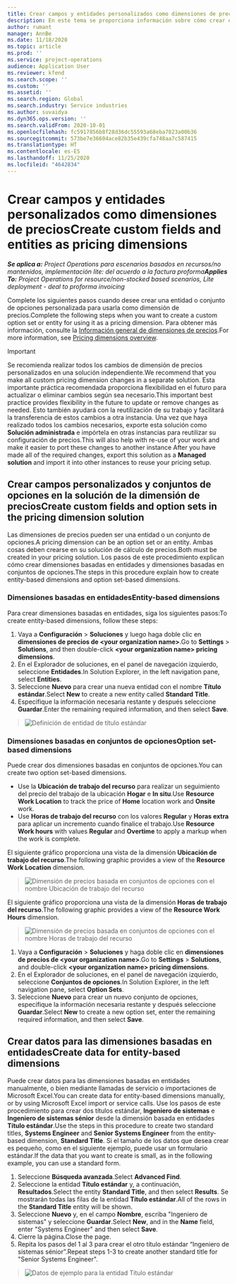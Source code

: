 ```yaml
---
title: Crear campos y entidades personalizados como dimensiones de precios
description: En este tema se proporciona información sobre cómo crear entidades o conjuntos de opciones personalizados.
author: rumant
manager: AnnBe
ms.date: 11/18/2020
ms.topic: article
ms.prod: ''
ms.service: project-operations
audience: Application User
ms.reviewer: kfend
ms.search.scope: ''
ms.custom: ''
ms.assetid: ''
ms.search.region: Global
ms.search.industry: Service industries
ms.author: suvaidya
ms.dyn365.ops.version: ''
ms.search.validFrom: 2020-10-01
ms.openlocfilehash: fc5917856b8f28d36dc55593a68eba7823a00b36
ms.sourcegitcommit: 573be7e36604ace82b35e439cfa748aa7c587415
ms.translationtype: HT
ms.contentlocale: es-ES
ms.lasthandoff: 11/25/2020
ms.locfileid: "4642834"
---
```

# <a name="create-custom-fields-and-entities-as-pricing-dimensions"></a><span data-ttu-id="9eaf8-103">Crear campos y entidades personalizados como dimensiones de precios</span><span class="sxs-lookup"><span data-stu-id="9eaf8-103">Create custom fields and entities as pricing dimensions</span></span>

<span data-ttu-id="9eaf8-104">_**Se aplica a:** Project Operations para escenarios basados en recursos/no mantenidos, implementación lite: del acuerdo a la factura proforma_</span><span class="sxs-lookup"><span data-stu-id="9eaf8-104">_**Applies To:** Project Operations for resource/non-stocked based scenarios, Lite deployment - deal to proforma invoicing_</span></span>

<span data-ttu-id="9eaf8-105">Complete los siguientes pasos cuando desee crear una entidad o conjunto de opciones personalizada para usarla como dimensión de precios.</span><span class="sxs-lookup"><span data-stu-id="9eaf8-105">Complete the following steps when you want to create a custom option set or entity for using it as a pricing dimension.</span></span> <span data-ttu-id="9eaf8-106">Para obtener más información, consulte la [Información general de dimensiones de precios](pricing-dimensions-overview.md).</span><span class="sxs-lookup"><span data-stu-id="9eaf8-106">For more information, see [Pricing dimensions overview](pricing-dimensions-overview.md).</span></span>  

> [!IMPORTANT]
> <span data-ttu-id="9eaf8-107">Se recomienda realizar todos los cambios de dimensión de precios personalizados en una solución independiente.</span><span class="sxs-lookup"><span data-stu-id="9eaf8-107">We recommend that you make all custom pricing dimension changes in a separate solution.</span></span> <span data-ttu-id="9eaf8-108">Esta importante práctica recomendada proporciona flexibilidad en el futuro para actualizar o eliminar cambios según sea necesario.</span><span class="sxs-lookup"><span data-stu-id="9eaf8-108">This important best practice provides flexibility in the future to update or remove changes as needed.</span></span> <span data-ttu-id="9eaf8-109">Esto también ayudará con la reutilización de su trabajo y facilitará la transferencia de estos cambios a otra instancia. Una vez que haya realizado todos los cambios necesarios, exporte esta solución como **Solución administrada** e impórtela en otras instancias para reutilizar su configuración de precios.</span><span class="sxs-lookup"><span data-stu-id="9eaf8-109">This will also help with re-use of your work and make it easier to port these changes to another instance After you have made all of the required changes, export this solution as a **Managed solution** and import it into other instances to reuse your pricing setup.</span></span>

  
## <a name="create-custom-fields-and-option-sets-in-the-pricing-dimension-solution"></a><span data-ttu-id="9eaf8-110">Crear campos personalizados y conjuntos de opciones en la solución de la dimensión de precios</span><span class="sxs-lookup"><span data-stu-id="9eaf8-110">Create custom fields and option sets in the pricing dimension solution</span></span>

<span data-ttu-id="9eaf8-111">Las dimensiones de precios pueden ser una entidad o un conjunto de opciones.</span><span class="sxs-lookup"><span data-stu-id="9eaf8-111">A pricing dimension can be an option set or an entity.</span></span> <span data-ttu-id="9eaf8-112">Ambas cosas deben crearse en su solución de cálculo de precios.</span><span class="sxs-lookup"><span data-stu-id="9eaf8-112">Both must be created in your pricing solution.</span></span> <span data-ttu-id="9eaf8-113">Los pasos de este procedimiento explican cómo crear dimensiones basadas en entidades y dimensiones basadas en conjuntos de opciones.</span><span class="sxs-lookup"><span data-stu-id="9eaf8-113">The steps in this procedure explain how to create entity-based dimensions and option set-based dimensions.</span></span>

### <a name="entity-based-dimensions"></a><span data-ttu-id="9eaf8-114">Dimensiones basadas en entidades</span><span class="sxs-lookup"><span data-stu-id="9eaf8-114">Entity-based dimensions</span></span>
<span data-ttu-id="9eaf8-115">Para crear dimensiones basadas en entidades, siga los siguientes pasos:</span><span class="sxs-lookup"><span data-stu-id="9eaf8-115">To create entity-based dimensions, follow these steps:</span></span>

1. <span data-ttu-id="9eaf8-116">Vaya a **Configuración** > **Soluciones** y luego haga doble clic en **dimensiones de precios de \<your organization name>**.</span><span class="sxs-lookup"><span data-stu-id="9eaf8-116">Go to **Settings** > **Solutions**, and then double-click **\<your organization name> pricing dimensions**.</span></span>
2. <span data-ttu-id="9eaf8-117">En el Explorador de soluciones, en el panel de navegación izquierdo, seleccione **Entidades**.</span><span class="sxs-lookup"><span data-stu-id="9eaf8-117">In Solution Explorer, in the left navigation pane, select **Entities**.</span></span>
3. <span data-ttu-id="9eaf8-118">Seleccione **Nuevo** para crear una nueva entidad con el nombre **Título estándar**.</span><span class="sxs-lookup"><span data-stu-id="9eaf8-118">Select **New** to create a new entity called **Standard Title**.</span></span> 
4. <span data-ttu-id="9eaf8-119">Especifique la información necesaria restante y después seleccione **Guardar**.</span><span class="sxs-lookup"><span data-stu-id="9eaf8-119">Enter the remaining required information, and then select **Save**.</span></span>

> ![Definición de entidad de título estándar](media/Standard-Title-entity-definition.png)

### <a name="option-set-based-dimensions"></a><span data-ttu-id="9eaf8-121">Dimensiones basadas en conjuntos de opciones</span><span class="sxs-lookup"><span data-stu-id="9eaf8-121">Option set-based dimensions</span></span> 
<span data-ttu-id="9eaf8-122">Puede crear dos dimensiones basadas en conjuntos de opciones.</span><span class="sxs-lookup"><span data-stu-id="9eaf8-122">You can create two option set-based dimensions.</span></span> 

- <span data-ttu-id="9eaf8-123">Use la **Ubicación de trabajo del recurso** para realizar un seguimiento del precio del trabajo de la ubicación **Hogar** e **In situ**.</span><span class="sxs-lookup"><span data-stu-id="9eaf8-123">Use **Resource Work Location** to track the price of **Home** location work and **Onsite** work.</span></span> 
- <span data-ttu-id="9eaf8-124">Use **Horas de trabajo del recurso** con los valores **Regular** y **Horas extra** para aplicar un incremento cuando finalice el trabajo.</span><span class="sxs-lookup"><span data-stu-id="9eaf8-124">Use **Resource Work hours** with values **Regular** and **Overtime** to apply a markup when the work is complete.</span></span>

<span data-ttu-id="9eaf8-125">El siguiente gráfico proporciona una vista de la dimensión **Ubicación de trabajo del recurso**.</span><span class="sxs-lookup"><span data-stu-id="9eaf8-125">The following graphic provides a view of the **Resource Work Location** dimension.</span></span> 

> ![Dimensión de precios basada en conjuntos de opciones con el nombre Ubicación de trabajo del recurso](media/Option-set-PD-called-Resource-Work-Location.png)

<span data-ttu-id="9eaf8-127">El siguiente gráfico proporciona una vista de la dimensión **Horas de trabajo del recurso**.</span><span class="sxs-lookup"><span data-stu-id="9eaf8-127">The following graphic provides a view of the **Resource Work Hours** dimension.</span></span> 

> ![Dimensión de precios basada en conjuntos de opciones con el nombre Horas de trabajo del recurso](media/Option-set-PD-called-Resource-Work-Hours.png)

1. <span data-ttu-id="9eaf8-129">Vaya a **Configuración** > **Soluciones** y haga doble clic en **dimensiones de precios de \<your organization name>**.</span><span class="sxs-lookup"><span data-stu-id="9eaf8-129">Go to **Settings** > **Solutions**, and double-click  **\<your organization name> pricing dimensions**.</span></span> 
2. <span data-ttu-id="9eaf8-130">En el Explorador de soluciones, en el panel de navegación izquierdo, seleccione **Conjuntos de opciones**.</span><span class="sxs-lookup"><span data-stu-id="9eaf8-130">In Solution Explorer, in the left navigation pane, select  **Option Sets**.</span></span> 
3. <span data-ttu-id="9eaf8-131">Seleccione **Nuevo** para crear un nuevo conjunto de opciones, especifique la información necesaria restante y después seleccione **Guardar**.</span><span class="sxs-lookup"><span data-stu-id="9eaf8-131">Select **New** to create a new option set, enter the remaining required information, and then select **Save**.</span></span>

## <a name="create-data-for-entity-based-dimensions"></a><span data-ttu-id="9eaf8-132">Crear datos para las dimensiones basadas en entidades</span><span class="sxs-lookup"><span data-stu-id="9eaf8-132">Create data for entity-based dimensions</span></span>

<span data-ttu-id="9eaf8-133">Puede crear datos para las dimensiones basadas en entidades manualmente, o bien mediante llamadas de servicio o importaciones de Microsoft Excel.</span><span class="sxs-lookup"><span data-stu-id="9eaf8-133">You can create data for entity-based dimensions manually, or by using Microsoft Excel import or service calls.</span></span> <span data-ttu-id="9eaf8-134">Use los pasos de este procedimiento para crear dos títulos estándar, **Ingeniero de sistemas** e **Ingeniero de sistemas sénior** desde la dimensión basada en entidades **Título estándar**.</span><span class="sxs-lookup"><span data-stu-id="9eaf8-134">Use the steps in this procedure to create two standard titles, **Systems Engineer** and **Senior Systems Engineer** from the entity-based dimension, **Standard Title**.</span></span> <span data-ttu-id="9eaf8-135">Si el tamaño de los datos que desea crear es pequeño, como en el siguiente ejemplo, puede usar un formulario estándar.</span><span class="sxs-lookup"><span data-stu-id="9eaf8-135">If the data that you want to create is small, as in the following example, you can use a standard form.</span></span>

1. <span data-ttu-id="9eaf8-136">Seleccione **Búsqueda avanzada**.</span><span class="sxs-lookup"><span data-stu-id="9eaf8-136">Select **Advanced Find**.</span></span>
2. <span data-ttu-id="9eaf8-137">Seleccione la entidad **Título estándar** y, a continuación, **Resultados**.</span><span class="sxs-lookup"><span data-stu-id="9eaf8-137">Select the entity **Standard Title**, and then select **Results**.</span></span> <span data-ttu-id="9eaf8-138">Se mostrarán todas las filas de la entidad **Título estándar**.</span><span class="sxs-lookup"><span data-stu-id="9eaf8-138">All of the rows in the **Standard Title** entity will be shown.</span></span>
3. <span data-ttu-id="9eaf8-139">Seleccione **Nuevo** y, en el campo **Nombre**, escriba "Ingeniero de sistemas" y seleccione **Guardar**.</span><span class="sxs-lookup"><span data-stu-id="9eaf8-139">Select **New**, and in the **Name** field, enter "Systems Engineer" and then select **Save**.</span></span>
4. <span data-ttu-id="9eaf8-140">Cierre la página.</span><span class="sxs-lookup"><span data-stu-id="9eaf8-140">Close the page.</span></span> 
5. <span data-ttu-id="9eaf8-141">Repita los pasos del 1 al 3 para crear el otro título estándar “Ingeniero de sistemas sénior”.</span><span class="sxs-lookup"><span data-stu-id="9eaf8-141">Repeat steps 1-3 to create another standard title for "Senior Systems Engineer".</span></span>

> ![Datos de ejemplo para la entidad Título estándar](media/ST-data.png)
